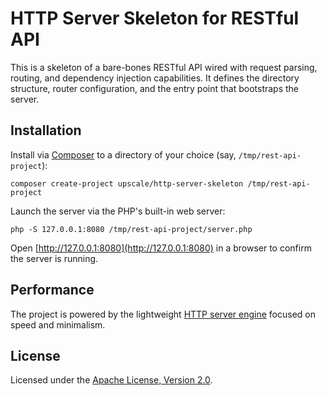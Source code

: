 HTTP Server Skeleton for RESTful API
====================================

This is a skeleton of a bare-bones RESTful API wired with request parsing, routing, and dependency injection capabilities.
It defines the directory structure, router configuration, and the entry point that bootstraps the server.


## Installation

Install via [Composer](https://getcomposer.org/) to a directory of your choice (say, `/tmp/rest-api-project`):

```shell
composer create-project upscale/http-server-skeleton /tmp/rest-api-project
```

Launch the server via the PHP's built-in web server:

```shell
php -S 127.0.0.1:8080 /tmp/rest-api-project/server.php
```

Open [http://127.0.0.1:8080](http://127.0.0.1:8080) in a browser to confirm the server is running.


## Performance

The project is powered by the lightweight [HTTP server engine](https://github.com/upscalesoftware/http-server-engine) focused on speed and minimalism.


## License

Licensed under the [Apache License, Version 2.0](http://www.apache.org/licenses/LICENSE-2.0).
